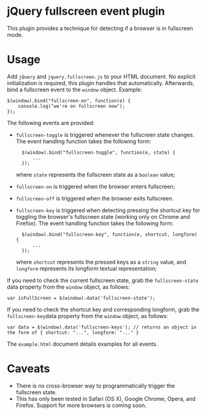 # jQuery fullscreen event plugin

This plugin provides a technique for detecting if a browser is in fullscreen mode.

# Usage

Add `jQuery` and `jquery.fullscreen.js` to your HTML document. No explicit initialization is required, this plugin handles that automatically. Afterwards, bind a fullscreen event to the `window` object. Example:

    $(window).bind("fullscreen-on", function(e) {
        console.log("we're on fullscreen now");
    });

The following events are provided:

* `fullscreen-toggle` is triggered whenever the fullscreen state changes. The event handling function takes the following form:
        
        $(window).bind("fullscreen-toggle", function(e, state) {
            ...
        });

    where `state` represents the fullscreen state as a `boolean` value;

* `fullscreen-on` is triggered when the browser enters fullscreen;
* `fullscreen-off` is triggered when the browser exits fullscreen.
* `fullscreen-key` is triggered when detecting pressing the shortcut key for toggling the browser's fullscreen state (working only on Chrome and Firefox). The event handling function takes the following form:

        $(window).bind("fullscreen-key", function(e, shortcut, longform) {
            ...
        });

    where `shortcut` represents the pressed keys as a `string` value, and `longform` represents its longform textual representation;

If you need to check the current fullscreen state, grab the `fullscreen-state` data property from the `window` object, as follows:

    var isFullScreen = $(window).data('fullscreen-state');

If you need to check the shortcut key and corresponding longform, grab the `fullscreen-key`data property from the `window` object, as follows:

    var data = $(window).data('fullscreen-keys'); // returns an object in the form of { shortcut: "...", longform: "..." }

The `example.html` document details examples for all events.

# Caveats

* There is no cross-browser way to programmatically trigger the fullscreen state.
* This has only been tested in Safari (OS X), Google Chrome, Opera, and Firefox. Support for more browsers is coming soon.
